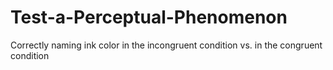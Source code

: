 # Test-a-Perceptual-Phenomenon
Correctly naming ink color in the incongruent condition vs. in the congruent condition
